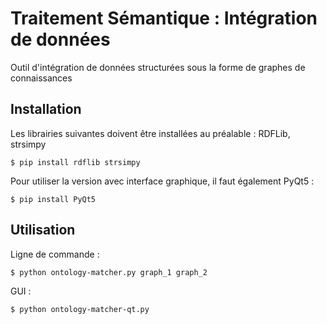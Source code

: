 # Traitement Sémantique : Intégration de données

Outil d'intégration de données structurées sous la forme de graphes de connaissances


## Installation

Les librairies suivantes doivent être installées au préalable : RDFLib, strsimpy

`$ pip install rdflib strsimpy`

Pour utiliser la version avec interface graphique, il faut également PyQt5 :

`$ pip install PyQt5`


## Utilisation

Ligne de commande :

`$ python ontology-matcher.py graph_1 graph_2`

GUI :

`$ python ontology-matcher-qt.py`
